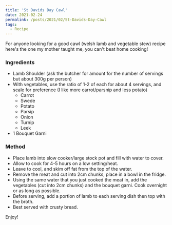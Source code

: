 ```yaml
---
title: 'St Davids Day Cawl'
date: 2021-02-24
permalink: /posts/2021/02/St-Davids-Day-Cawl
tags:
  - Recipe
---
```


For anyone looking for a good cawl (welsh lamb and vegetable stew) recipe here's the one my mother taught me, you can't beat home cooking! 

### Ingredients

  * Lamb Shoulder (ask the butcher for amount for the number of servings but about 300g per person)
  * With vegetables, use the ratio of 1-2 of each for about 4 servings, and scale for preference (I like more carrot/parsnip and less potato)
    * Carrot
    * Swede
    * Potato
    * Parsip
    * Onion
    * Turnip
    * Leek
  * 1 Bouquet Garni


### Method

 * Place lamb into slow cooker/large stock pot and fill with water to cover.
 * Allow to cook for 4-5 hours on a low setting/heat. 
 * Leave to cool, and skim off fat from the top of the water. 
 * Remove the meat and cut into 2cm chunks, place in a bowl in the fridge. 
 * Using the same water that you just cooked the meat in, add the vegetables (cut into 2cm chunks) and the bouquet garni. Cook overnight or as long as possible. 
 * Before serving, add a portion of lamb to each serving dish then top with the broth. 
 * Best served with crusty bread. 

 Enjoy!
 